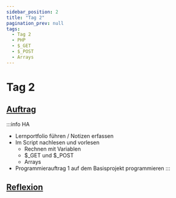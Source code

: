 ```yaml
---
sidebar_position: 2
title: "Tag 2"
pagination_prev: null
tags:
  - Tag 2
  - PHP
  - $_GET
  - $_POST
  - Arrays
---
```


# Tag 2

## [Auftrag](./auftrag.md)

:::info HA
- Lernportfolio führen / Notizen erfassen
- Im Script nachlesen und vorlesen
  - Rechnen mit Variablen
  - $_GET und $_POST
  - Arrays
- Programmierauftrag 1 auf dem Basisprojekt programmieren
:::

## [Reflexion](./reflexion.md)